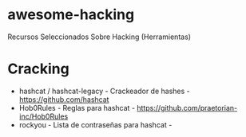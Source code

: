 # awesome-hacking
Recursos Seleccionados Sobre Hacking (Herramientas)

# Cracking
* hashcat / hashcat-legacy - Crackeador de hashes - https://github.com/hashcat
* Hob0Rules - Reglas para hashcat - https://github.com/praetorian-inc/Hob0Rules
* rockyou - Lista de contraseñas para hashcat - [](/rockyou.txt)
